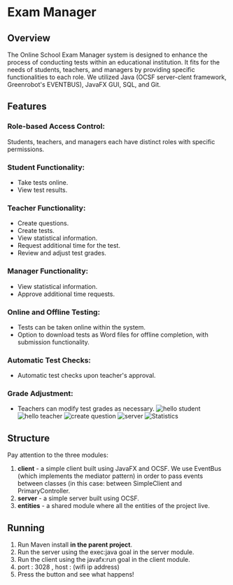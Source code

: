 # Exam Manager

## Overview
The Online School Exam Manager system is designed to enhance the process of conducting tests within an educational institution. It fits for the needs of students, teachers, and managers by providing specific functionalities to each role.
We utilized Java (OCSF server-clent framework, Greenrobot's EVENTBUS), JavaFX GUI, SQL, and Git.

## Features

### Role-based Access Control:
Students, teachers, and managers each have distinct roles with specific permissions.

### Student Functionality:
- Take tests online.
- View test results.

### Teacher Functionality:
- Create questions.
- Create tests.
- View statistical information.
- Request additional time for the test.
- Review and adjust test grades.

### Manager Functionality:
- View statistical information.
- Approve additional time requests.

### Online and Offline Testing:
- Tests can be taken online within the system.
- Option to download tests as Word files for offline completion, with submission functionality.

### Automatic Test Checks:
- Automatic test checks upon teacher's approval.

### Grade Adjustment:
- Teachers can modify test grades as necessary.
![hello student](https://github.com/yoav1255/High-School-Test-System/assets/101698622/94b2ce66-be3c-4187-9a7f-a55cb03cc618)
![hello teacher](https://github.com/yoav1255/High-School-Test-System/assets/101698622/2314f5ad-c3a3-44ab-99dc-63a9ff09a780)
![create question](https://github.com/yoav1255/High-School-Test-System/assets/101698622/d8ac8404-a238-4874-8bc8-b1b4a325a6d4)
![server](https://github.com/yoav1255/High-School-Test-System/assets/101698622/15c8d94a-5cf2-43d0-8af0-b0e1ec88bda7)
![Statistics](https://github.com/yoav1255/High-School-Test-System/assets/101698622/291cfe72-3941-4c42-aefa-40267b633b8d)



## Structure
Pay attention to the three modules:
1. **client** - a simple client built using JavaFX and OCSF. We use EventBus (which implements the mediator pattern) in order to pass events between classes (in this case: between SimpleClient and PrimaryController.
2. **server** - a simple server built using OCSF.
3. **entities** - a shared module where all the entities of the project live.

## Running
1. Run Maven install **in the parent project**.
2. Run the server using the exec:java goal in the server module.
3. Run the client using the javafx:run goal in the client module.
4. port : 3028 , host : (wifi ip address)
5. Press the button and see what happens!
